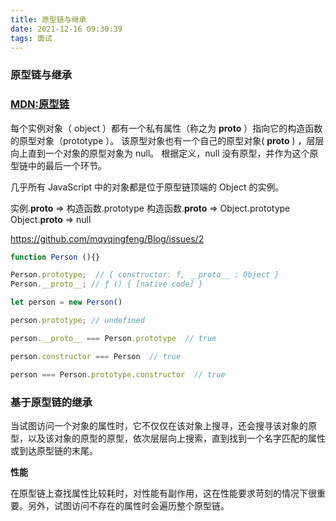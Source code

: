 ```yaml
---
title: 原型链与继承
date: 2021-12-16 09:30:39
tags: 面试
---
```



### 原型链与继承

### [MDN:原型链](https://developer.mozilla.org/zh-CN/docs/Web/JavaScript/Inheritance_and_the_prototype_chain)

每个实例对象（ object ）都有一个私有属性（称之为 __proto__ ）指向它的构造函数的原型对象（prototype ）。
该原型对象也有一个自己的原型对象( __proto__ ) ，层层向上直到一个对象的原型对象为 null。
根据定义，null 没有原型，并作为这个原型链中的最后一个环节。

几乎所有 JavaScript 中的对象都是位于原型链顶端的 Object 的实例。





实例.__proto__ => 构造函数.prototype
构造函数.__proto__ => Object.prototype
Object.__proto__ => null

https://github.com/mqyqingfeng/Blog/issues/2

```javascript
function Person (){}

Person.prototype;  // { constructor: f, __proto__ : Object }
Person.__proto__; // ƒ () { [native code] }

let person = new Person()

person.prototype; // undefined

person.__proto__ === Person.prototype  // true

person.constructor === Person  // true

person === Person.prototype.constructor  // true

```


### 基于原型链的继承

当试图访问一个对象的属性时，它不仅仅在该对象上搜寻，还会搜寻该对象的原型，以及该对象的原型的原型，依次层层向上搜索，直到找到一个名字匹配的属性或到达原型链的末尾。

**性能**

在原型链上查找属性比较耗时，对性能有副作用，这在性能要求苛刻的情况下很重要。另外，试图访问不存在的属性时会遍历整个原型链。